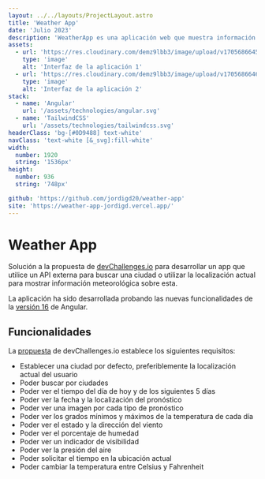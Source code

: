 ```yaml
---
layout: ../../layouts/ProjectLayout.astro
title: 'Weather App'
date: 'Julio 2023'
description: 'WeatherApp es una aplicación web que muestra información sobre el pronóstico del tiempo en la ubicación actual del usuario o sobre cualquier otra ciudad.'
assets: 
  - url: 'https://res.cloudinary.com/demz9lbb3/image/upload/v1705686645/weather-app/acatm5xjwiro98e7sb7d.webp'
    type: 'image' 
    alt: 'Interfaz de la aplicación 1'
  - url: 'https://res.cloudinary.com/demz9lbb3/image/upload/v1705686646/weather-app/mawivpear3zb0wk0h7bk.webp'
    type: 'image' 
    alt: 'Interfaz de la aplicación 2'
stack:       
  - name: 'Angular'
    url: '/assets/technologies/angular.svg'
  - name: 'TailwindCSS'
    url: '/assets/technologies/tailwindcss.svg'
headerClass: 'bg-[#0D9488] text-white'
navClass: 'text-white [&_svg]:fill-white'
width: 
  number: 1920
  string: '1536px'
height:
  number: 936
  string: '748px'

github: 'https://github.com/jordigd20/weather-app'
site: 'https://weather-app-jordigd.vercel.app/'
---
```


# Weather App

Solución a la propuesta de <a href="http://devchallenges.io" target="_blank">devChallenges.io</a> para desarrollar un app que utilice un API externa para buscar una ciudad o utilizar la localización actual para mostrar información meteorológica sobre esta.

La aplicación ha sido desarrollada probando las nuevas funcionalidades de la <a href="https://blog.angular.io/angular-v16-is-here-4d7a28ec680d" target="_blank">versión 16</a> de Angular.

## Funcionalidades

La <a href="https://devchallenges.io/challenges/mM1UIenRhK808W8qmLWv" target="_blank">propuesta</a> de devChallenges.io establece los siguientes requisitos: 

- Establecer una ciudad por defecto, preferiblemente la localización actual del usuario
- Poder buscar por ciudades
- Poder ver el tiempo del día de hoy y de los siguientes 5 días
- Poder ver la fecha y la localización del pronóstico
- Poder ver una imagen por cada tipo de pronóstico
- Poder ver los grados mínimos y máximos de la temperatura de cada día
- Poder ver el estado y la dirección del viento
- Poder ver el porcentaje de humedad
- Poder ver un indicador de visibilidad
- Poder ver la presión del aire
- Poder solicitar el tiempo en la ubicación actual
- Poder cambiar la temperatura entre Celsius y Fahrenheit
